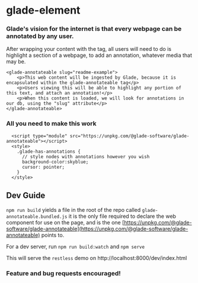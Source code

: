 # glade-element

### Glade's vision for the internet is that every webpage can be annotated by any user.

After wrapping your content with the tag, all users will need to do is highlight a section of a webpage, to add an annotation, whatever media that may be.

```
<glade-annotateable slug="readme-example">
    <p>This web content will be ingested by Glade, because it is encapsulated within the glade-annotateable tag</p>
    <p>Users viewing this will be able to highlight any portion of this text, and attach an annotation!</p>
    <p>When this content is loaded, we will look for annotations in our db, using the "slug" attribute</p>
</glade-annotateable>
```

### All you need to make this work
```
  <script type="module" src="https://unpkg.com/@glade-software/glade-annotateable"></script>
  <style>
    .glade-has-annotations {
      // style nodes with annotations however you wish
      background-color:skyblue;
      cursor: pointer;
    }
  </style>
```

## Dev Guide

`npm run build` yields a file in the root of the repo called `glade-annotateable.bundled.js` it is the only file required to declare the web component for use on the page, and is the one [https://unpkg.com/@glade-software/glade-annotateable](https://unpkg.com/@glade-software/glade-annotateable) points to.

For a dev server, run `npm run build:watch` and `npm serve`

This will serve the `restless` demo on http://localhost:8000/dev/index.html

### Feature and bug requests encouraged!
